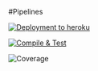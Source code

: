 #Pipelines

[![Deployment to heroku](https://github.com/andyswj/miniProject/actions/workflows/deploy.yaml/badge.svg)](https://github.com/andyswj/miniProject/actions/workflows/deploy.yaml)

[![Compile & Test](https://github.com/andyswj/miniProject/actions/workflows/main.yaml/badge.svg)](https://github.com/andyswj/miniProject/actions/workflows/main.yaml)

![Coverage](https://vttp.sgp1.digitaloceanspaces.com/coverage/miniProject/jacoco.svg)